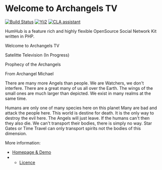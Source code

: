 Welcome to Archangels TV
===========================

[![Build Status](https://travis-ci.org/humhub/humhub.svg?branch=master)](https://travis-ci.org/humhub/humhub)
[![Yii2](https://img.shields.io/badge/Powered_by-Yii_Framework-green.svg?style=flat)](http://www.yiiframework.com/)
[![CLA assistant](https://cla-assistant.io/readme/badge/humhub/humhub)](https://cla-assistant.io/humhub/humhub)

HumHub is a feature rich and highly flexible OpenSource Social Network Kit written in PHP.

Welcome to Archangels TV

Satelitte Television (In Progress)

Prophecy  of the Archangels

From Archangel Michael

There are many more Angels than people. 
We are Watchers, we don't interfere. 
There are a great many of us all over the Earth.
The wings of the small ones are much larger than depicted. 
We exist in many realms at the same time.

Humans are only one of many species here on this planet
Many are bad and attack  the people here.
This world is destine for death. It is the only way to destroy the evil here. 
The Angels will just leave. If the humans can't then they also die. 
We can't transport their bodies, there is simply no way. 
Star Gates or Time Travel can only transport spirits not the bodies of this dimension. 
                     

More information:
- [Homepage & Demo](http://www.archangelstv.com)
- - [Licence](http://www.archangelstv.com/licences)

